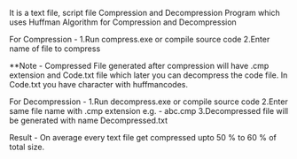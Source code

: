 It is a text file, script file Compression and Decompression Program which uses Huffman Algorithm for Compression and Decompression

For Compression -
1.Run compress.exe or compile source code
2.Enter name of file to compress

**Note - Compressed File generated after compression will have .cmp extension and Code.txt file which later you can decompress the code file. In Code.txt you have character with huffmancodes.

For Decompression -
1.Run decompress.exe or compile source code
2.Enter same file name with .cmp extension e.g. - abc.cmp
3.Decompressed file will be generated with name Decompressed.txt

Result -
On average every text file get compressed upto 50 % to 60 % of total size.
